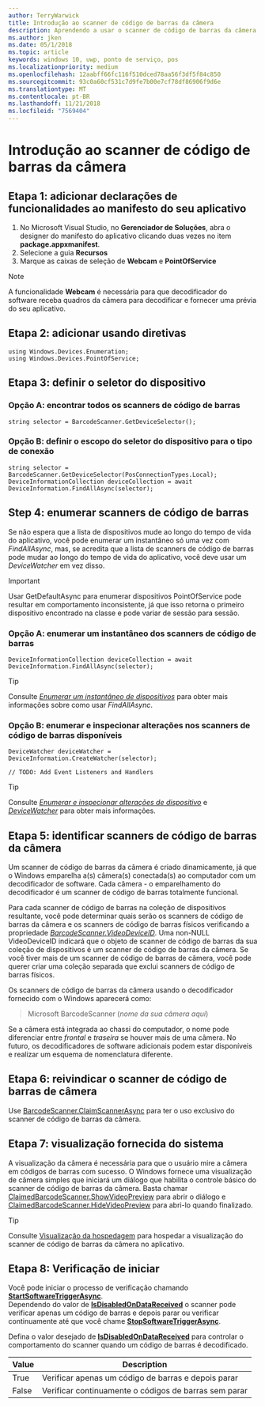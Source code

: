 ```yaml
---
author: TerryWarwick
title: Introdução ao scanner de código de barras da câmera
description: Aprendendo a usar o scanner de código de barras da câmera
ms.author: jken
ms.date: 05/1/2018
ms.topic: article
keywords: windows 10, uwp, ponto de serviço, pos
ms.localizationpriority: medium
ms.openlocfilehash: 12aabff66fc116f510dced78aa56f3df5f84c850
ms.sourcegitcommit: 93c0a60cf531c7d9fe7b00e7cf78df86906f9d6e
ms.translationtype: MT
ms.contentlocale: pt-BR
ms.lasthandoff: 11/21/2018
ms.locfileid: "7569404"
---
```

# <a name="getting-started-with-a-camera-barcode-scanner"></a>Introdução ao scanner de código de barras da câmera
## <a name="step-1-add-capability-declarations-to-your-app-manifest"></a>Etapa 1: adicionar declarações de funcionalidades ao manifesto do seu aplicativo
1. No Microsoft Visual Studio, no **Gerenciador de Soluções**, abra o designer do manifesto do aplicativo clicando duas vezes no item **package.appxmanifest**.
2. Selecione a guia **Recursos**
3. Marque as caixas de seleção de **Webcam** e **PointOfService** 

>[!NOTE] 
> A funcionalidade **Webcam** é necessária para que decodificador do software receba quadros da câmera para decodificar e fornecer uma prévia do seu aplicativo.

## <a name="step-2-add-using-directives"></a>Etapa 2: adicionar usando diretivas

```Csharp
using Windows.Devices.Enumeration;
using Windows.Devices.PointOfService;
```
## <a name="step-3-define-your-device-selector"></a>Etapa 3: definir o seletor do dispositivo

### **<a name="option-a-find-all-barcode-scanners"></a>Opção A: encontrar todos os scanners de código de barras**

```Csharp
string selector = BarcodeScanner.GetDeviceSelector();       
```

### **<a name="option-b-scoping-device-selector-to-connection-type"></a>Opção B: definir o escopo do seletor do dispositivo para o tipo de conexão**

```Csharp
string selector = BarcodeScanner.GetDeviceSelector(PosConnectionTypes.Local);
DeviceInformationCollection deviceCollection = await DeviceInformation.FindAllAsync(selector);
```

## <a name="step-4-enumerate-barcode-scanners"></a>Step 4: enumerar scanners de código de barras
Se não espera que a lista de dispositivos mude ao longo do tempo de vida do aplicativo, você pode enumerar um instantâneo só uma vez com *FindAllAsync*, mas, se acredita que a lista de scanners de código de barras pode mudar ao longo do tempo de vida do aplicativo, você deve usar um *DeviceWatcher* em vez disso.  

> [!Important] 
> Usar GetDefaultAsync para enumerar dispositivos PointOfService pode resultar em comportamento inconsistente, já que isso retorna o primeiro dispositivo encontrado na classe e pode variar de sessão para sessão.

### **<a name="option-a-enumerate-a-snapshot-of-barcode-scanners"></a>Opção A: enumerar um instantâneo dos scanners de código de barras**
```Csharp
DeviceInformationCollection deviceCollection = await DeviceInformation.FindAllAsync(selector);
```

> [!TIP]
> Consulte [*Enumerar um instantâneo de dispositivos*](https://docs.microsoft.com/windows/uwp/devices-sensors/enumerate-devices#enumerate-a-snapshot-of-devices) para obter mais informações sobre como usar *FindAllAsync*.

### **<a name="option-b-enumerate-and-watch-for-changes-in-available-barcode-scanners"></a>Opção B: enumerar e inspecionar alterações nos scanners de código de barras disponíveis**
```Csharp
DeviceWatcher deviceWatcher = DeviceInformation.CreateWatcher(selector);

// TODO: Add Event Listeners and Handlers
```
> [!TIP]
> Consulte [*Enumerar e inspecionar alterações de dispositivo*](https://docs.microsoft.com/windows/uwp/devices-sensors/enumerate-devices#enumerate-and-watch-devices) e [*DeviceWatcher*](https://docs.microsoft.com/uwp/api/Windows.Devices.Enumeration.DeviceWatcher) para obter mais informações.

## <a name="step-5-identify-camera-barcode-scanners"></a>Etapa 5: identificar scanners de código de barras da câmera
Um scanner de código de barras da câmera é criado dinamicamente, já que o Windows emparelha a(s) câmera(s) conectada(s) ao computador com um decodificador de software.  Cada câmera - o emparelhamento do decodificador é um scanner de código de barras totalmente funcional.

Para cada scanner de código de barras na coleção de dispositivos resultante, você pode determinar quais serão os scanners de código de barras da câmera e os scanners de código de barras físicos verificando a propriedade [*BarcodeScanner.VideoDeviceID*](https://docs.microsoft.com/uwp/api/windows.devices.pointofservice.barcodescanner.videodeviceid#Windows_Devices_PointOfService_BarcodeScanner_VideoDeviceId).  Uma non-NULL VideoDeviceID indicará que o objeto de scanner de código de barras da sua coleção de dispositivos é um scanner de código de barras da câmera.  Se você tiver mais de um scanner de código de barras de câmera, você pode querer criar uma coleção separada que exclui scanners de código de barras físicos. 

Os scanners de código de barras da câmera usando o decodificador fornecido com o Windows aparecerá como: 

> Microsoft BarcodeScanner (*nome da sua câmera aqui*)

Se a câmera está integrada ao chassi do computador, o nome pode diferenciar entre *frontal* e *traseira* se houver mais de uma câmera.  No futuro, os decodificadores de software adicionais podem estar disponíveis e realizar um esquema de nomenclatura diferente.

## <a name="step-6-claim-the-camera-barcode-scanner"></a>Etapa 6: reivindicar o scanner de código de barras de câmera 
Use [BarcodeScanner.ClaimScannerAsync](https://docs.microsoft.com/uwp/api/windows.devices.pointofservice.barcodescanner.claimscannerasync#Windows_Devices_PointOfService_BarcodeScanner_ClaimScannerAsync) para ter o uso exclusivo do scanner de código de barras da câmera.

## <a name="step-7-system-provided-preview"></a>Etapa 7: visualização fornecida do sistema
A visualização da câmera é necessária para que o usuário mire a câmera em códigos de barras com sucesso.  O Windows fornece uma visualização de câmera simples que iniciará um diálogo que habilita o controle básico do scanner de código de barras da câmera.  Basta chamar [ClaimedBarcodeScanner.ShowVideoPreview](https://docs.microsoft.com/uwp/api/windows.devices.pointofservice.claimedbarcodescanner.showvideopreviewasync) para abrir o diálogo e [ClaimedBarcodeScanner.HideVideoPreview](https://docs.microsoft.com/uwp/api/windows.devices.pointofservice.claimedbarcodescanner.hidevideopreview) para abri-lo quando finalizado.

> [!TIP]
> Consulte [Visualização da hospedagem](pos-camerabarcode-hosting-preview.md) para hospedar a visualização do scanner de código de barras da câmera no aplicativo.

## <a name="step-8-initiate-scan"></a>Etapa 8: Verificação de iniciar 
Você pode iniciar o processo de verificação chamando [**StartSoftwareTriggerAsync**](https://docs.microsoft.com/uwp/api/windows.devices.pointofservice.claimedbarcodescanner.startsoftwaretriggerasync#Windows_Devices_PointOfService_ClaimedBarcodeScanner_StartSoftwareTriggerAsync).  
Dependendo do valor de [**IsDisabledOnDataReceived**](https://docs.microsoft.com/uwp/api/windows.devices.pointofservice.claimedbarcodescanner.isdisabledondatareceived#Windows_Devices_PointOfService_ClaimedBarcodeScanner_IsDisabledOnDataReceived) o scanner pode verificar apenas um código de barras e depois parar ou verificar continuamente até que você chame [**StopSoftwareTriggerAsync**](https://docs.microsoft.com/uwp/api/windows.devices.pointofservice.claimedbarcodescanner.stopsoftwaretriggerasync#Windows_Devices_PointOfService_ClaimedBarcodeScanner_StopSoftwareTriggerAsync).

Defina o valor desejado de [**IsDisabledOnDataReceived**](https://docs.microsoft.com/uwp/api/windows.devices.pointofservice.claimedbarcodescanner.isdisabledondatareceived#Windows_Devices_PointOfService_ClaimedBarcodeScanner_IsDisabledOnDataReceived) para controlar o comportamento do scanner quando um código de barras é decodificado.

| Value | Description |
| ----- | ----------- |
| True   | Verificar apenas um código de barras e depois parar |
| False  | Verificar continuamente o códigos de barras sem parar |